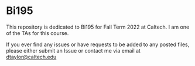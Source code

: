 # Bi195

This repository is dedicated to Bi195 for Fall Term 2022 at Caltech.  I am one of the TAs for this course.

If you ever find any issues or have requests to be added to any posted files, please either submit an Issue or contact me via email at dtaylor@caltech.edu
